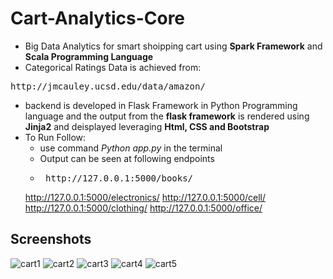 # Cart-Analytics-Core
* Big Data Analytics for smart shoipping cart using __Spark Framework__ and __Scala Programming Language__
* Categorical Ratings Data is achieved from:
<pre>
http://jmcauley.ucsd.edu/data/amazon/
</pre>
* backend is developed in Flask Framework in Python Programming language and the output from the __flask framework__ is rendered using __Jinja2__ and deisplayed leveraging __Html, CSS and Bootstrap__
* To Run Follow:
  * use command _Python app.py_ in the terminal
  * Output can be seen at following endpoints
  * <pre> http://127.0.0.1:5000/books/
  http://127.0.0.1:5000/electronics/
  http://127.0.0.1:5000/cell/
  http://127.0.0.1:5000/clothing/
  http://127.0.0.1:5000/office/
  </pre>
## Screenshots
![cart1](https://cloud.githubusercontent.com/assets/15700993/26024056/0106d7f0-37e7-11e7-9f76-c2a3b948955c.png)
![cart2](https://cloud.githubusercontent.com/assets/15700993/26024053/0104b20e-37e7-11e7-92af-98db4c5078b4.png)
![cart3](https://cloud.githubusercontent.com/assets/15700993/26024055/01062ff8-37e7-11e7-8182-e9cc7c2b4a7d.png)
![cart4](https://cloud.githubusercontent.com/assets/15700993/26024054/0105c37e-37e7-11e7-839f-3677bd55e43c.png)
![cart5](https://cloud.githubusercontent.com/assets/15700993/26024052/0104670e-37e7-11e7-9df0-5c2c9a9837cb.png)
